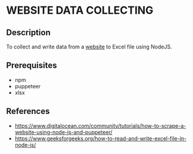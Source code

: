 # WEBSITE DATA COLLECTING

## Description
To collect and write data from a [website](https://jprp.vn/index.php/JPRP/issue/archive?fbclid=IwAR1F8oZ0GJAbKh0HIeXgBiY2nCGQ2DsgJ-U_BoO2meR-R62Jqbnj2azT9-I) to Excel file using NodeJS.

## Prerequisites
- npm
- puppeteer
- xlsx

## References
- <https://www.digitalocean.com/community/tutorials/how-to-scrape-a-website-using-node-js-and-puppeteer/>
- <https://www.geeksforgeeks.org/how-to-read-and-write-excel-file-in-node-js/>